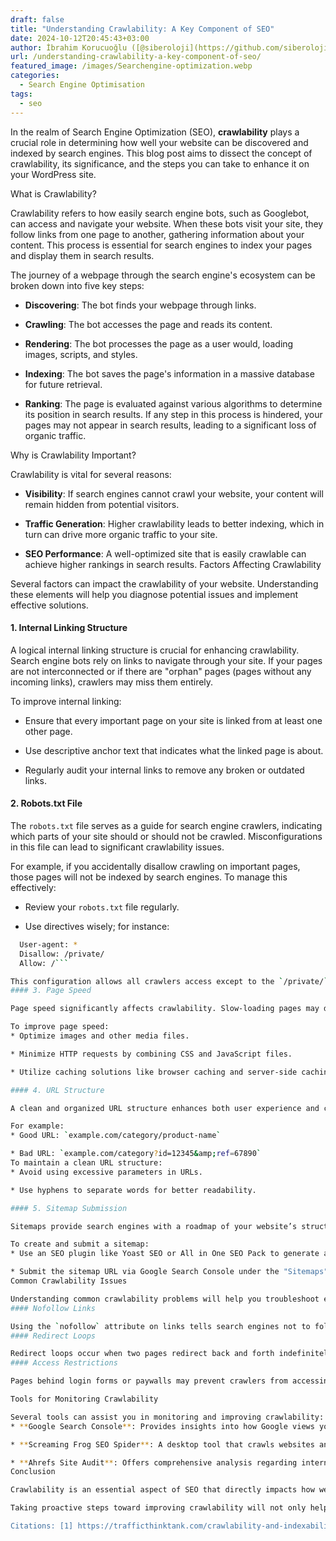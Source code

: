 ```yaml
---
draft: false
title: "Understanding Crawlability: A Key Component of SEO"
date: 2024-10-12T20:45:43+03:00
author: İbrahim Korucuoğlu ([@siberoloji](https://github.com/siberoloji))
url: /understanding-crawlability-a-key-component-of-seo/
featured_image: /images/Searchengine-optimization.webp
categories:
  - Search Engine Optimisation
tags:
  - seo
---
```

In the realm of Search Engine Optimization (SEO), **crawlability** plays a crucial role in determining how well your website can be discovered and indexed by search engines. This blog post aims to dissect the concept of crawlability, its significance, and the steps you can take to enhance it on your WordPress site.

What is Crawlability?

Crawlability refers to how easily search engine bots, such as Googlebot, can access and navigate your website. When these bots visit your site, they follow links from one page to another, gathering information about your content. This process is essential for search engines to index your pages and display them in search results.

The journey of a webpage through the search engine's ecosystem can be broken down into five key steps:
* **Discovering**: The bot finds your webpage through links.

* **Crawling**: The bot accesses the page and reads its content.

* **Rendering**: The bot processes the page as a user would, loading images, scripts, and styles.

* **Indexing**: The bot saves the page's information in a massive database for future retrieval.

* **Ranking**: The page is evaluated against various algorithms to determine its position in search results.
If any step in this process is hindered, your pages may not appear in search results, leading to a significant loss of organic traffic.

Why is Crawlability Important?

Crawlability is vital for several reasons:
* **Visibility**: If search engines cannot crawl your website, your content will remain hidden from potential visitors.

* **Traffic Generation**: Higher crawlability leads to better indexing, which in turn can drive more organic traffic to your site.

* **SEO Performance**: A well-optimized site that is easily crawlable can achieve higher rankings in search results.
Factors Affecting Crawlability

Several factors can impact the crawlability of your website. Understanding these elements will help you diagnose potential issues and implement effective solutions.
#### 1. Internal Linking Structure

A logical internal linking structure is crucial for enhancing crawlability. Search engine bots rely on links to navigate through your site. If your pages are not interconnected or if there are "orphan" pages (pages without any incoming links), crawlers may miss them entirely.

To improve internal linking:
* Ensure that every important page on your site is linked from at least one other page.

* Use descriptive anchor text that indicates what the linked page is about.

* Regularly audit your internal links to remove any broken or outdated links.

#### 2. Robots.txt File

The `robots.txt` file serves as a guide for search engine crawlers, indicating which parts of your site should or should not be crawled. Misconfigurations in this file can lead to significant crawlability issues.

For example, if you accidentally disallow crawling on important pages, those pages will not be indexed by search engines. To manage this effectively:
* Review your `robots.txt` file regularly.

* Use directives wisely; for instance:

```bash
  User-agent: *
  Disallow: /private/
  Allow: /```

This configuration allows all crawlers access except to the `/private/` directory.
#### 3. Page Speed

Page speed significantly affects crawlability. Slow-loading pages may deter crawlers from fully accessing your content, leading to incomplete indexing. Google has indicated that site speed is a ranking factor; therefore, optimizing load times should be a priority.

To improve page speed:
* Optimize images and other media files.

* Minimize HTTP requests by combining CSS and JavaScript files.

* Utilize caching solutions like browser caching and server-side caching.

#### 4. URL Structure

A clean and organized URL structure enhances both user experience and crawlability. URLs should be short, descriptive, and free of unnecessary parameters that could confuse crawlers.

For example:
* Good URL: `example.com/category/product-name`

* Bad URL: `example.com/category?id=12345&amp;ref=67890`
To maintain a clean URL structure:
* Avoid using excessive parameters in URLs.

* Use hyphens to separate words for better readability.

#### 5. Sitemap Submission

Sitemaps provide search engines with a roadmap of your website’s structure, making it easier for crawlers to find all relevant pages. Submitting an XML sitemap through Google Search Console can significantly enhance crawlability.

To create and submit a sitemap:
* Use an SEO plugin like Yoast SEO or All in One SEO Pack to generate an XML sitemap automatically.

* Submit the sitemap URL via Google Search Console under the "Sitemaps" section.
Common Crawlability Issues

Understanding common crawlability problems will help you troubleshoot effectively:
#### Nofollow Links

Using the `nofollow` attribute on links tells search engines not to follow them or pass any ranking value. While this can be useful for sponsored links or untrusted content, overuse can limit the discoverability of important pages.
#### Redirect Loops

Redirect loops occur when two pages redirect back and forth indefinitely, preventing crawlers from accessing either page. Regularly audit redirects to ensure they lead to their intended destinations without creating loops.
#### Access Restrictions

Pages behind login forms or paywalls may prevent crawlers from accessing them entirely. While some restrictions are necessary for membership sites, consider whether they apply to significant portions of your content.

Tools for Monitoring Crawlability

Several tools can assist you in monitoring and improving crawlability:
* **Google Search Console**: Provides insights into how Google views your site and alerts you about crawl errors.

* **Screaming Frog SEO Spider**: A desktop tool that crawls websites and identifies issues related to SEO performance.

* **Ahrefs Site Audit**: Offers comprehensive analysis regarding internal linking structure and other technical SEO factors.
Conclusion

Crawlability is an essential aspect of SEO that directly impacts how well your website performs in search engine rankings. By understanding its importance and implementing best practices—such as optimizing internal linking structures, managing robots.txt files effectively, ensuring fast load times, maintaining clean URL structures, and submitting sitemaps—you can significantly enhance the visibility of your content online.

Taking proactive steps toward improving crawlability will not only help search engines index your site more efficiently but also contribute to better user experiences as visitors find it easier to navigate through your content. As you continue refining these aspects of your WordPress site, you'll likely see improvements in both traffic levels and overall SEO performance.

Citations: [1] https://trafficthinktank.com/crawlability-and-indexability/ [2] https://www.semrush.com/blog/crawlability-issues/ [3] https://stackoverflow.com/questions/8684708/robots-txt-for-wordpress-blog-disallow-blog-page-but-allow-to-crawl-there [4] https://www.nexcess.net/blog/improving-the-crawlability-of-your-wordpress-site/ [5] https://www.wpbeginner.com/beginners-guide/how-to-stop-search-engines-from-crawling-a-wordpress-site/ [6] https://yoast.com/what-is-crawlability/ [7] https://wordpress.org/support/topic/posts-wont-index-on-google-but-pages-will/ [8] https://support.google.com/webmasters/thread/147789999/why-are-wordpress-blog-posts-being-excluded?hl=en
